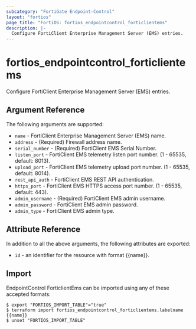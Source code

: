 ```yaml
---
subcategory: "FortiGate Endpoint-Control"
layout: "fortios"
page_title: "FortiOS: fortios_endpointcontrol_forticlientems"
description: |-
  Configure FortiClient Enterprise Management Server (EMS) entries.
---
```


# fortios_endpointcontrol_forticlientems
Configure FortiClient Enterprise Management Server (EMS) entries.

## Argument Reference


The following arguments are supported:

* `name` - FortiClient Enterprise Management Server (EMS) name.
* `address` - (Required) Firewall address name.
* `serial_number` - (Required) FortiClient EMS Serial Number.
* `listen_port` - FortiClient EMS telemetry listen port number. (1 - 65535, default: 8013).
* `upload_port` - FortiClient EMS telemetry upload port number. (1 - 65535, default: 8014).
* `rest_api_auth` - FortiClient EMS REST API authentication.
* `https_port` - FortiClient EMS HTTPS access port number. (1 - 65535, default: 443).
* `admin_username` - (Required) FortiClient EMS admin username.
* `admin_password` - FortiClient EMS admin password.
* `admin_type` - FortiClient EMS admin type.


## Attribute Reference

In addition to all the above arguments, the following attributes are exported:
* `id` - an identifier for the resource with format {{name}}.

## Import

EndpointControl ForticlientEms can be imported using any of these accepted formats:
```
$ export "FORTIOS_IMPORT_TABLE"="true"
$ terraform import fortios_endpointcontrol_forticlientems.labelname {{name}}
$ unset "FORTIOS_IMPORT_TABLE"
```
